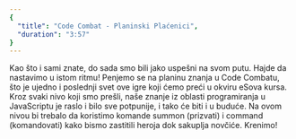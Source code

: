 ```yaml
---
{
  "title": "Code Combat - Planinski Plaćenici",
  "duration": "3:57"
}
---
```


Kao što i sami znate, do sada smo bili jako uspešni na svom putu. Hajde da nastavimo u istom ritmu! Penjemo se na planinu znanja u Code Combatu, što je ujedno i poslednji svet ove igre koji ćemo preći u okviru eSova kursa. Kroz svaki nivo koji smo prešli, naše znanje iz oblasti programiranja u JavaScriptu je raslo i bilo sve potpunije, i tako će biti i u buduće. Na ovom nivou bi trebalo da koristimo komande summon (prizvati) i command (komandovati) kako bismo zastitili heroja dok sakuplja novčiće. Krenimo!


